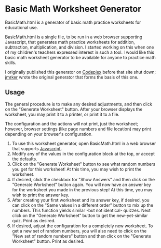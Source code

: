 # Basic Math Worksheet Generator

BasicMath.html is a generator of basic math practice worksheets for educational use.

BasicMath.html is a single file, to be run in a web browser supporting Javascript, that generates math practice worksheets for addition, subtraction, multiplication, and division. I started working on this when one of my children's teachers expressed interest in such a tool. I would like this basic math worksheet generator to be available for anyone to practice math skills.

I originally published this generator on [Codeplex](https://mathworksheet.codeplex.com/) before that site shut down; [jmrker](http://www.codingforums.com/javascript-programming/184125-creating-math-sheet-generator.html#post897542) wrote the original generator that forms the basis of this one.

## Usage

The general procedure is to make any desired adjustments, and then click on the "Generate Worksheet" button. After your browser displays the worksheet, you may print it to a printer, or print it to a file.

The configuration and the actions will not print, just the worksheet; however, browser settings (like page numbers and file location) may print depending on your browser's configuration.

1. To use this worksheet generator, open BasicMath.html in a web browser that supports [Javascript](https://en.wikipedia.org/wiki/JavaScript).
1. Modify any of the values in the configuration block at the top, or accept the defaults.
1. Click on the "Generate Worksheet" button to see what random numbers you get for this worksheet! At this time, you may wish to print the worksheet.
1. If desired, click the checkbox for "Show Answers" and then click on the "Generate Worksheet" button again. You will now have an answer key for the worksheet you made in the previous step! At this time, you may wish to print the answer key.
1. After creating your first worksheet and its answer key, if desired, you can click on the "Same values in a different order" button to mix up the numbers. This function yields similar -but not identical- quizzes. Next click on the "Generate Worksheet" button to get the new-yet-similar quiz. Print as desired.
1. If desired, adjust the configuration for a completely new worksheet. To get a new set of random numbers, you will also need to click on the "New set of random numbers" button and then click on the "Generate Worksheet" button. Print as desired.

